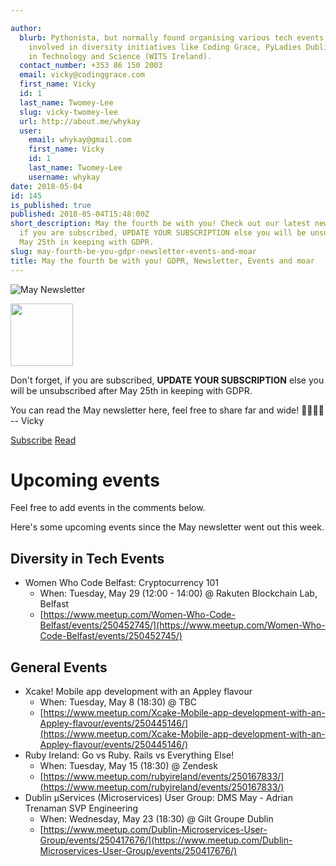 ```yaml
---

author:
  blurb: Pythonista, but normally found organising various tech events, and now heavily
    involved in diversity initiatives like Coding Grace, PyLadies Dublin, and Women
    in Technology and Science (WITS Ireland).
  contact_number: +353 86 150 2003
  email: vicky@codinggrace.com
  first_name: Vicky
  id: 1
  last_name: Twomey-Lee
  slug: vicky-twomey-lee
  url: http://about.me/whykay
  user:
    email: whykay@gmail.com
    first_name: Vicky
    id: 1
    last_name: Twomey-Lee
    username: whykay
date: 2018-05-04
id: 145
is_published: true
published: 2018-05-04T15:48:00Z
short_description: May the fourth be with you! Check out our latest newsletter, and
  if you are subscribed, UPDATE YOUR SUBSCRIPTION else you will be unsubscribed after
  May 25th in keeping with GDPR.
slug: may-fourth-be-you-gdpr-newsletter-events-and-moar
title: May the fourth be with you! GDPR, Newsletter, Events and moar
---
```


<div class="row">
  <div class="col-sm-6 col-md-6">
    <div class="thumbnail">
      <img src="https://gallery.mailchimp.com/8612b25618972d14df5c6a1fb/images/2557ea44-6a92-44f4-94ad-89365024c24e.jpg" class="img-responsive img-thumbnail" alt="May Newsletter">
      <div class="caption">
        <!-- <h3>May Newsletter</h3> -->
        <p><img src="https://s3-eu-west-1.amazonaws.com/static-codinggrace/writeups/2018/maythefourth.png" class="img-responsive img-thumbnail" width="100px"></p>
        <p> Don't forget, if you are subscribed, <strong>UPDATE YOUR SUBSCRIPTION</strong> else you will be unsubscribed after May 25th in keeping with GDPR.</p>
        <p>You can read the May newsletter here, feel free to share far and wide! 👩‍💻👨‍💻 -- Vicky</p>
        <p><a href="http://codinggrace.com" class="btn btn-default" role="button">Subscribe</a> <a href="http://eepurl.com/dsitCn" class="btn btn-success" role="button">Read</a></p>
      </div>
    </div>
  </div>

</div>


# Upcoming events

Feel free to add events in the comments below. 

Here's some upcoming events since the May newsletter went out this week.

## Diversity in Tech Events
* Women Who Code Belfast: Cryptocurrency 101
    - When: Tuesday, May 29 (12:00 - 14:00) @ Rakuten Blockchain Lab, Belfast
    - [https://www.meetup.com/Women-Who-Code-Belfast/events/250452745/](https://www.meetup.com/Women-Who-Code-Belfast/events/250452745/)

## General Events
* Xcake! Mobile app development with an Appley flavour
    - When: Tuesday, May 8 (18:30) @ TBC
    - [https://www.meetup.com/Xcake-Mobile-app-development-with-an-Appley-flavour/events/250445146/](https://www.meetup.com/Xcake-Mobile-app-development-with-an-Appley-flavour/events/250445146/)
* Ruby Ireland: Go vs Ruby. Rails vs Everything Else!
    - When: Tuesday, May 15 (18:30) @ Zendesk
    - [https://www.meetup.com/rubyireland/events/250167833/](https://www.meetup.com/rubyireland/events/250167833/)
* Dublin μServices (Microservices) User Group: DMS May - Adrian Trenaman SVP Engineering
    - When: Wednesday, May 23 (18:30) @ Gilt Groupe Dublin
    - [https://www.meetup.com/Dublin-Microservices-User-Group/events/250417676/](https://www.meetup.com/Dublin-Microservices-User-Group/events/250417676/)
